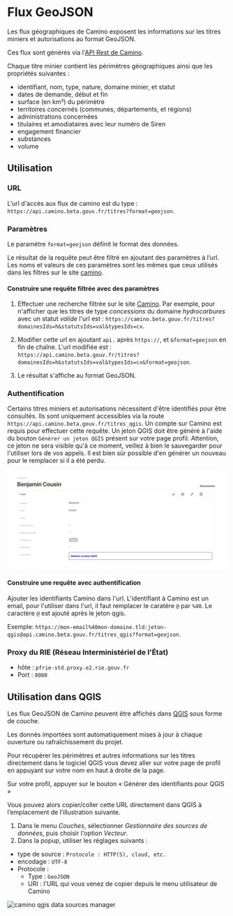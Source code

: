 # Flux GeoJSON

Les flux géographiques de Camino exposent les informations sur les titres miniers et autorisations au format GeoJSON.

Ces flux sont générés via l'[API Rest de Camino](https://docs.camino.beta.gouv.fr/pages/Utilisation/03-rest.html).

Chaque titre minier contient les périmètres géographiques ainsi que les propriétés suivantes :

- identifiant, nom, type, nature, domaine minier, et statut
- dates de demande, début et fin
- surface (en km²) du périmètre
- territoires concernés (communes, départements, et régions)
- administrations concernées
- titulaires et amodiataires avec leur numéro de Siren
- engagement financier
- substances
- volume

## Utilisation

### URL

L’url d'accès aux flux de camino est du type : `https://api.camino.beta.gouv.fr/titres?format=geojson`.

### Paramètres

Le paramètre `format=geojson` définit le format des données.

Le résultat de la requête peut être filtré en ajoutant des paramètres à l’url. Les noms et valeurs de ces paramètres sont les mêmes que ceux utilisés dans les filtres sur le site [camino](https://camino.beta.gouv.fr).

#### Construire une requête filtrée avec des paramètres

1. Effectuer une recherche filtrée sur le site [Camino](https://camino.beta.gouv.fr). Par exemple, pour n'afficher que les titres de type _concessions_ du domaine _hydrocarbures_ avec un statut _valide_ l'url est : `https://camino.beta.gouv.fr/titres?domainesIds=h&statutsIds=val&typesIds=cx`.

2. Modifier cette url en ajoutant `api.` après `https://`, et `&format=geojson` en fin de chaîne. L'url modifiée est : `https://api.camino.beta.gouv.fr/titres?domainesIds=h&statutsIds=val&typesIds=cx&format=geojson`.

3. Le résultat s'affiche au format GeoJSON.

### Authentification

Certains titres miniers et autorisations nécessitent d'être identifiés pour être consultés. Ils sont uniquement accessibles via la route `https://api.camino.beta.gouv.fr/titres_qgis`. Un compte sur Camino est requis pour effectuer cette requête. Un jeton QGIS doit être généré à l'aide du bouton `Générer un jeton QGIS` présent sur votre page profil. Attention, ce jeton ne sera visible qu'à ce moment, veillez à bien le sauvegarder pour l'utiliser lors de vos appels. Il est bien sûr possible d'en générer un nouveau pour le remplacer si il a été perdu.

![Screenshot de la page profil avec le bouton pour générer un jeton QGIS](../img/camino_qgis_token_button.png)

#### Construire une requête avec authentification

Ajouter les identifiants Camino dans l'url. L'identifiant à Camino est un email, pour l'utiliser dans l'url, il faut remplacer le caratère `@` par `%40`. Le caractère `@` est ajouté après le jeton qgis.

Exemple: `https://mon-email%40mon-domaine.tld:jeton-qgis@api.camino.beta.gouv.fr/titres_qgis?format=geojson`.

### Proxy du **RIE** (Réseau Interministériel de l'État)

- hôte : `pfrie-std.proxy.e2.rie.gouv.fr`
- Port : `8080`

## Utilisation dans QGIS

Les flux GeoJSON de Camino peuvent être affichés dans [QGIS](https://www.qgis.org) sous forme de couche.

Les donnés importées sont automatiquement mises à jour à chaque ouverture ou rafraîchissement du projet.


Pour récupérer les périmètres et autres informations sur les titres directement dans le logiciel QGIS vous devez aller sur votre page de profil en appuyant sur votre nom en haut à droite de la page.


Sur votre profil, appuyer sur le bouton « Générer des identifiants pour QGIS »

Vous pouvez alors copier/coller cette URL directement dans QGIS à l’emplacement de l’illustration suivante.

1. Dans le menu _Couches_, sélectionner _Gestionnaire des sources de données_, puis choisir l'option _Vecteur_.
2. Dans la popup, utiliser les réglages suivants :

- type de source : `Protocole : HTTP(S), cloud, etc.`
- encodage : `UTF-8`
- Protocole :
  - Type : `GeoJSON`
  - URI : l'URL qui vous venez de copier depuis le menu utilisateur de Camino

![camino qgis data sources manager](media://flux/camino-qgis-data-source-manager.jpg)
